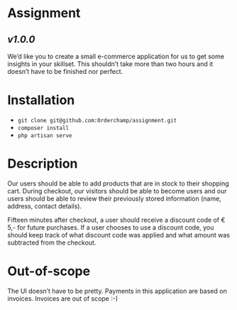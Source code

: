 # Assignment
## _v1.0.0_

We’d like you to create a small e-commerce application for us to get some insights in your skillset. This shouldn’t take more than two hours and it doesn’t have to be finished nor perfect.

# Installation
- `git clone git@github.com:Orderchamp/assignment.git`
- `composer install`
- `php artisan serve`

# Description
Our users should be able to add products that are in stock to their shopping cart. During checkout, our visitors should be able to become users and our users should be able to review their previously stored information (name, address, contact details).

Fifteen minutes after checkout, a user should receive a discount code of € 5,- for future purchases. If a user chooses to use a discount code, you should keep track of what discount code was applied and what amount was subtracted from the checkout.

# Out-of-scope
The UI doesn’t have to be pretty. Payments in this application are based on invoices. Invoices are out of scope :-)
